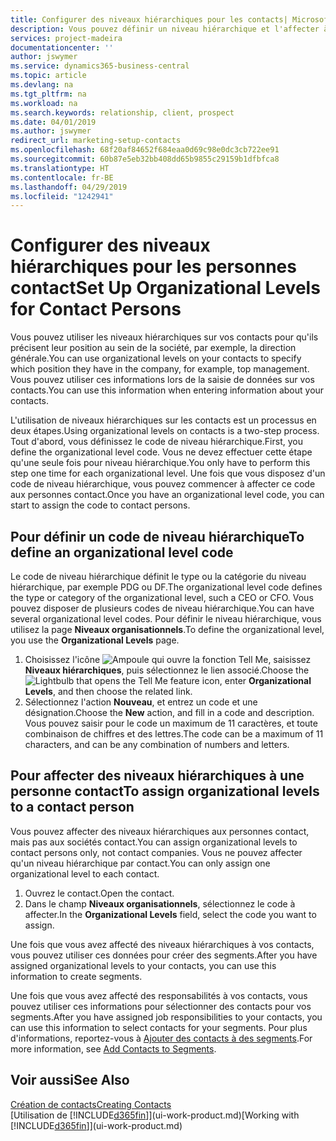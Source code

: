 ```yaml
---
title: Configurer des niveaux hiérarchiques pour les contacts| Microsoft Docs
description: Vous pouvez définir un niveau hiérarchique et l'affecter à vos contacts pour indiquer leur position au sein de leur société, par exemple, la direction générale.
services: project-madeira
documentationcenter: ''
author: jswymer
ms.service: dynamics365-business-central
ms.topic: article
ms.devlang: na
ms.tgt_pltfrm: na
ms.workload: na
ms.search.keywords: relationship, client, prospect
ms.date: 04/01/2019
ms.author: jswymer
redirect_url: marketing-setup-contacts
ms.openlocfilehash: 68f20af84652f684eaa0d69c98e0dc3cb722ee91
ms.sourcegitcommit: 60b87e5eb32bb408dd65b9855c29159b1dfbfca8
ms.translationtype: HT
ms.contentlocale: fr-BE
ms.lasthandoff: 04/29/2019
ms.locfileid: "1242941"
---
```

# <a name="set-up-organizational-levels-for-contact-persons"></a><span data-ttu-id="a130d-103">Configurer des niveaux hiérarchiques pour les personnes contact</span><span class="sxs-lookup"><span data-stu-id="a130d-103">Set Up Organizational Levels for Contact Persons</span></span>
<span data-ttu-id="a130d-104">Vous pouvez utiliser les niveaux hiérarchiques sur vos contacts pour qu'ils précisent leur position au sein de la société, par exemple, la direction générale.</span><span class="sxs-lookup"><span data-stu-id="a130d-104">You can use organizational levels on your contacts to specify which position they have in the company, for example, top management.</span></span> <span data-ttu-id="a130d-105">Vous pouvez utiliser ces informations lors de la saisie de données sur vos contacts.</span><span class="sxs-lookup"><span data-stu-id="a130d-105">You can use this information when entering information about your contacts.</span></span>

<span data-ttu-id="a130d-106">L'utilisation de niveaux hiérarchiques sur les contacts est un processus en deux étapes.</span><span class="sxs-lookup"><span data-stu-id="a130d-106">Using organizational levels on contacts is a two-step process.</span></span> <span data-ttu-id="a130d-107">Tout d'abord, vous définissez le code de niveau hiérarchique.</span><span class="sxs-lookup"><span data-stu-id="a130d-107">First, you define the organizational level code.</span></span> <span data-ttu-id="a130d-108">Vous ne devez effectuer cette étape qu'une seule fois pour niveau hiérarchique.</span><span class="sxs-lookup"><span data-stu-id="a130d-108">You only have to perform this step one time for each organizational level.</span></span> <span data-ttu-id="a130d-109">Une fois que vous disposez d'un code de niveau hiérarchique, vous pouvez commencer à affecter ce code aux personnes contact.</span><span class="sxs-lookup"><span data-stu-id="a130d-109">Once you have an organizational level code, you can start to assign the code to contact persons.</span></span>

## <a name="to-define-an-organizational-level-code"></a><span data-ttu-id="a130d-110">Pour définir un code de niveau hiérarchique</span><span class="sxs-lookup"><span data-stu-id="a130d-110">To define an organizational level code</span></span>
<span data-ttu-id="a130d-111">Le code de niveau hiérarchique définit le type ou la catégorie du niveau hiérarchique, par exemple PDG ou DF.</span><span class="sxs-lookup"><span data-stu-id="a130d-111">The organizational level code defines the type or category of the organizational level, such a CEO  or CFO.</span></span> <span data-ttu-id="a130d-112">Vous pouvez disposer de plusieurs codes de niveau hiérarchique.</span><span class="sxs-lookup"><span data-stu-id="a130d-112">You can have several organizational level codes.</span></span> <span data-ttu-id="a130d-113">Pour définir le niveau hiérarchique, vous utilisez la page **Niveaux organisationnels**.</span><span class="sxs-lookup"><span data-stu-id="a130d-113">To define the organizational level, you use the **Organizational Levels** page.</span></span>

1. <span data-ttu-id="a130d-114">Choisissez l'icône ![Ampoule qui ouvre la fonction Tell Me](media/ui-search/search_small.png "Dites-moi ce que vous voulez faire"), saisissez **Niveaux hiérarchiques**, puis sélectionnez le lien associé.</span><span class="sxs-lookup"><span data-stu-id="a130d-114">Choose the ![Lightbulb that opens the Tell Me feature](media/ui-search/search_small.png "Tell me what you want to do") icon, enter **Organizational Levels**, and then choose the related link.</span></span>
2. <span data-ttu-id="a130d-115">Sélectionnez l'action **Nouveau**, et entrez un code et une désignation.</span><span class="sxs-lookup"><span data-stu-id="a130d-115">Choose the **New** action, and fill in a code and description.</span></span> <span data-ttu-id="a130d-116">Vous pouvez saisir pour le code un maximum de 11 caractères, et toute combinaison de chiffres et des lettres.</span><span class="sxs-lookup"><span data-stu-id="a130d-116">The code can be a maximum of 11 characters, and can be any combination of numbers and letters.</span></span>

## <a name="to-assign-organizational-levels-to-a-contact-person"></a><span data-ttu-id="a130d-117">Pour affecter des niveaux hiérarchiques à une personne contact</span><span class="sxs-lookup"><span data-stu-id="a130d-117">To assign organizational levels to a contact person</span></span>
<span data-ttu-id="a130d-118">Vous pouvez affecter des niveaux hiérarchiques aux personnes contact, mais pas aux sociétés contact.</span><span class="sxs-lookup"><span data-stu-id="a130d-118">You can assign organizational levels to contact persons only, not contact companies.</span></span> <span data-ttu-id="a130d-119">Vous ne pouvez affecter qu'un niveau hiérarchique par contact.</span><span class="sxs-lookup"><span data-stu-id="a130d-119">You can only assign one organizational level to each contact.</span></span>

1. <span data-ttu-id="a130d-120">Ouvrez le contact.</span><span class="sxs-lookup"><span data-stu-id="a130d-120">Open the contact.</span></span>
2. <span data-ttu-id="a130d-121">Dans le champ **Niveaux organisationnels**, sélectionnez le code à affecter.</span><span class="sxs-lookup"><span data-stu-id="a130d-121">In the **Organizational Levels** field, select the code you want to assign.</span></span>

<span data-ttu-id="a130d-122">Une fois que vous avez affecté des niveaux hiérarchiques à vos contacts, vous pouvez utiliser ces données pour créer des segments.</span><span class="sxs-lookup"><span data-stu-id="a130d-122">After you have assigned organizational levels to your contacts, you can use this information to create segments.</span></span>

<span data-ttu-id="a130d-123">Une fois que vous avez affecté des responsabilités à vos contacts, vous pouvez utiliser ces informations pour sélectionner des contacts pour vos segments.</span><span class="sxs-lookup"><span data-stu-id="a130d-123">After you have assigned job responsibilities to your contacts, you can use this information to select contacts for your segments.</span></span> <span data-ttu-id="a130d-124">Pour plus d'informations, reportez-vous à [Ajouter des contacts à des segments](marketing-add-contact-segment.md).</span><span class="sxs-lookup"><span data-stu-id="a130d-124">For more information, see [Add Contacts to Segments](marketing-add-contact-segment.md).</span></span>

## <a name="see-also"></a><span data-ttu-id="a130d-125">Voir aussi</span><span class="sxs-lookup"><span data-stu-id="a130d-125">See Also</span></span>
[<span data-ttu-id="a130d-126">Création de contacts</span><span class="sxs-lookup"><span data-stu-id="a130d-126">Creating Contacts</span></span>](marketing-create-contact-companies.md)  
<span data-ttu-id="a130d-127">[Utilisation de [!INCLUDE[d365fin](includes/d365fin_md.md)]](ui-work-product.md)</span><span class="sxs-lookup"><span data-stu-id="a130d-127">[Working with [!INCLUDE[d365fin](includes/d365fin_md.md)]](ui-work-product.md)</span></span>  
